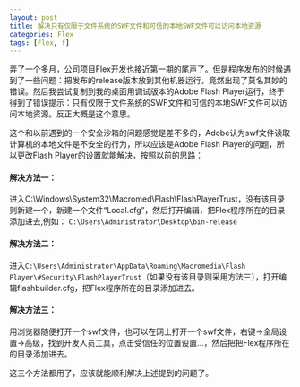 ```yaml
---
layout: post
title: 解决只有仅限于文件系统的SWF文件和可信的本地SWF文件可以访问本地资源
categories: Flex
tags: [Flex, f]
---
```


弄了一个多月，公司项目Flex开发也接近第一期的尾声了。但是程序发布的时候遇到了一些问题：把发布的release版本放到其他机器运行，竟然出现了莫名其妙的错误。然后我尝试复制到我的桌面用调试版本的Adobe Flash Player运行，终于得到了错误提示：只有仅限于文件系统的SWF文件和可信的本地SWF文件可以访问本地资源。反正大概是这个意思。

这个和以前遇到的一个安全沙箱的问题感觉是差不多的，Adobe认为swf文件读取计算机的本地文件是不安全的行为，所以应该是Adobe Flash Player的问题，所以更改Flash Player的设置就能解决，按照以前的思路：

#### 解决方法一：
进入C:\Windows\System32\Macromed\Flash\FlashPlayerTrust，没有该目录则新建一个，新建一个文件“Local.cfg”，然后打开编辑，把Flex程序所在的目录添加进去,例如：
`C:\Users\Administrator\Desktop\bin-release`

#### 解决方法二：
进入`C:\Users\Administrator\AppData\Roaming\Macromedia\Flash Player\#Security\FlashPlayerTrust`（如果没有该目录则采用方法三），打开编辑flashbuilder.cfg，把Flex程序所在的目录添加进去。

#### 解决方法三：
用浏览器随便打开一个swf文件，也可以在网上打开一个swf文件，右键->全局设置->高级，找到开发人员工具，点击受信任的位置设置...，然后把把Flex程序所在的目录添加进去。

这三个方法都用了，应该就能顺利解决上述提到的问题了。
